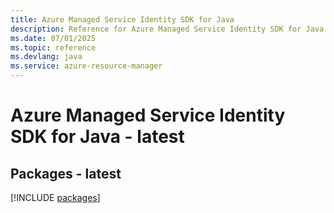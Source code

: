 ```yaml
---
title: Azure Managed Service Identity SDK for Java
description: Reference for Azure Managed Service Identity SDK for Java
ms.date: 07/01/2025
ms.topic: reference
ms.devlang: java
ms.service: azure-resource-manager
---
```

# Azure Managed Service Identity SDK for Java - latest
## Packages - latest
[!INCLUDE [packages](managed-service-identity-index.md)]